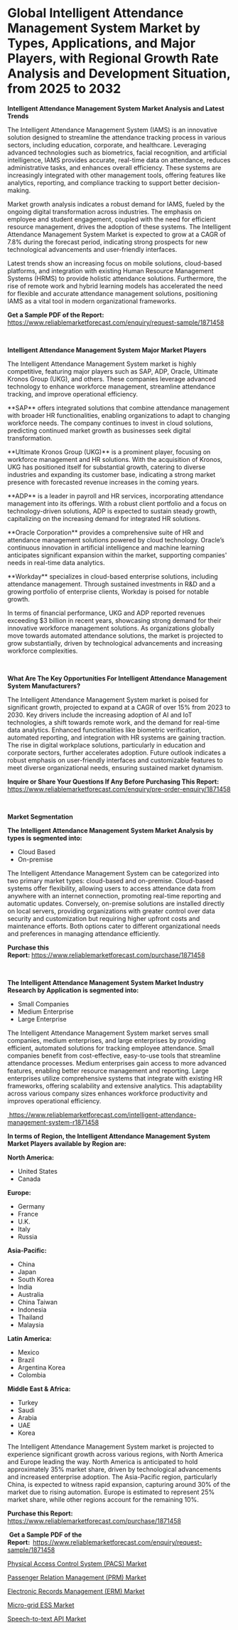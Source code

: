 <p><h1>Global Intelligent Attendance Management System Market by Types, Applications, and Major Players, with Regional Growth Rate Analysis and Development Situation, from 2025 to 2032</h1></p><p><strong>Intelligent Attendance Management System Market Analysis and Latest Trends</strong></p>
<p><p>The Intelligent Attendance Management System (IAMS) is an innovative solution designed to streamline the attendance tracking process in various sectors, including education, corporate, and healthcare. Leveraging advanced technologies such as biometrics, facial recognition, and artificial intelligence, IAMS provides accurate, real-time data on attendance, reduces administrative tasks, and enhances overall efficiency. These systems are increasingly integrated with other management tools, offering features like analytics, reporting, and compliance tracking to support better decision-making.</p><p>Market growth analysis indicates a robust demand for IAMS, fueled by the ongoing digital transformation across industries. The emphasis on employee and student engagement, coupled with the need for efficient resource management, drives the adoption of these systems. The Intelligent Attendance Management System Market is expected to grow at a CAGR of 7.8% during the forecast period, indicating strong prospects for new technological advancements and user-friendly interfaces.</p><p>Latest trends show an increasing focus on mobile solutions, cloud-based platforms, and integration with existing Human Resource Management Systems (HRMS) to provide holistic attendance solutions. Furthermore, the rise of remote work and hybrid learning models has accelerated the need for flexible and accurate attendance management solutions, positioning IAMS as a vital tool in modern organizational frameworks.</p></p>
<p><strong>Get a Sample PDF of the Report:&nbsp;</strong> <a href="https://www.reliablemarketforecast.com/enquiry/request-sample/1871458?utm_campaign=2724&utm_medium=2&utm_source=Github&utm_content=ia&utm_term=11032025&utm_id=intelligent-attendance-management-system">https://www.reliablemarketforecast.com/enquiry/request-sample/1871458</a></p>
<p>&nbsp;</p>
<p><strong>Intelligent Attendance Management System Major Market Players</strong></p>
<p><p>The Intelligent Attendance Management System market is highly competitive, featuring major players such as SAP, ADP, Oracle, Ultimate Kronos Group (UKG), and others. These companies leverage advanced technology to enhance workforce management, streamline attendance tracking, and improve operational efficiency.</p><p>**SAP** offers integrated solutions that combine attendance management with broader HR functionalities, enabling organizations to adapt to changing workforce needs. The company continues to invest in cloud solutions, predicting continued market growth as businesses seek digital transformation.</p><p>**Ultimate Kronos Group (UKG)** is a prominent player, focusing on workforce management and HR solutions. With the acquisition of Kronos, UKG has positioned itself for substantial growth, catering to diverse industries and expanding its customer base, indicating a strong market presence with forecasted revenue increases in the coming years.</p><p>**ADP** is a leader in payroll and HR services, incorporating attendance management into its offerings. With a robust client portfolio and a focus on technology-driven solutions, ADP is expected to sustain steady growth, capitalizing on the increasing demand for integrated HR solutions.</p><p>**Oracle Corporation** provides a comprehensive suite of HR and attendance management solutions powered by cloud technology. Oracle’s continuous innovation in artificial intelligence and machine learning anticipates significant expansion within the market, supporting companies' needs in real-time data analytics.</p><p>**Workday** specializes in cloud-based enterprise solutions, including attendance management. Through sustained investments in R&D and a growing portfolio of enterprise clients, Workday is poised for notable growth.</p><p>In terms of financial performance, UKG and ADP reported revenues exceeding $3 billion in recent years, showcasing strong demand for their innovative workforce management solutions. As organizations globally move towards automated attendance solutions, the market is projected to grow substantially, driven by technological advancements and increasing workforce complexities.</p></p>
<p>&nbsp;</p>
<p><strong>What Are The Key Opportunities For Intelligent Attendance Management System Manufacturers?</strong></p>
<p><p>The Intelligent Attendance Management System market is poised for significant growth, projected to expand at a CAGR of over 15% from 2023 to 2030. Key drivers include the increasing adoption of AI and IoT technologies, a shift towards remote work, and the demand for real-time data analytics. Enhanced functionalities like biometric verification, automated reporting, and integration with HR systems are gaining traction. The rise in digital workplace solutions, particularly in education and corporate sectors, further accelerates adoption. Future outlook indicates a robust emphasis on user-friendly interfaces and customizable features to meet diverse organizational needs, ensuring sustained market dynamism.</p></p>
<p><strong>Inquire or Share Your Questions If Any Before Purchasing This Report:</strong> <a href="https://www.reliablemarketforecast.com/enquiry/pre-order-enquiry/1871458?utm_campaign=2724&utm_medium=2&utm_source=Github&utm_content=ia&utm_term=11032025&utm_id=intelligent-attendance-management-system">https://www.reliablemarketforecast.com/enquiry/pre-order-enquiry/1871458</a></p>
<p>&nbsp;</p>
<p><strong>Market Segmentation</strong></p>
<p><strong>The Intelligent Attendance Management System Market Analysis by types is segmented into:</strong></p>
<p><ul><li>Cloud Based</li><li>On-premise</li></ul></p>
<p><p>The Intelligent Attendance Management System can be categorized into two primary market types: cloud-based and on-premise. Cloud-based systems offer flexibility, allowing users to access attendance data from anywhere with an internet connection, promoting real-time reporting and automatic updates. Conversely, on-premise solutions are installed directly on local servers, providing organizations with greater control over data security and customization but requiring higher upfront costs and maintenance efforts. Both options cater to different organizational needs and preferences in managing attendance efficiently.</p></p>
<p><strong>Purchase this Report:&nbsp;</strong><a href="https://www.reliablemarketforecast.com/purchase/1871458?utm_campaign=2724&utm_medium=2&utm_source=Github&utm_content=ia&utm_term=11032025&utm_id=intelligent-attendance-management-system">https://www.reliablemarketforecast.com/purchase/1871458</a></p>
<p>&nbsp;</p>
<p><strong>The Intelligent Attendance Management System Market Industry Research by Application is segmented into:</strong></p>
<p><ul><li>Small Companies</li><li>Medium Enterprise</li><li>Large Enterprise</li></ul></p>
<p><p>The Intelligent Attendance Management System market serves small companies, medium enterprises, and large enterprises by providing efficient, automated solutions for tracking employee attendance. Small companies benefit from cost-effective, easy-to-use tools that streamline attendance processes. Medium enterprises gain access to more advanced features, enabling better resource management and reporting. Large enterprises utilize comprehensive systems that integrate with existing HR frameworks, offering scalability and extensive analytics. This adaptability across various company sizes enhances workforce productivity and improves operational efficiency.</p></p>
<p><a href="https://www.reliablemarketforecast.com/intelligent-attendance-management-system-r1871458?utm_campaign=2724&utm_medium=2&utm_source=Github&utm_content=ia&utm_term=11032025&utm_id=intelligent-attendance-management-system">&nbsp;https://www.reliablemarketforecast.com/intelligent-attendance-management-system-r1871458</a></p>
<p><strong>In terms of Region, the Intelligent Attendance Management System Market Players available by Region are:</strong></p>
<p>
    <p> <strong> North America: </strong>
        <ul>
            <li>United States</li>
            <li>Canada</li>
        </ul>
        </p> 
    <p> <strong> Europe: </strong>
        <ul>
            <li>Germany</li>
            <li>France</li>
            <li>U.K.</li>
            <li>Italy</li>
            <li>Russia</li>
        </ul>
        </p> 
    <p> <strong> Asia-Pacific: </strong>
        <ul>
            <li>China</li>
            <li>Japan</li>
            <li>South Korea</li>
            <li>India</li>
            <li>Australia</li>
            <li>China Taiwan</li>
            <li>Indonesia</li>
            <li>Thailand</li>
            <li>Malaysia</li>
        </ul>
        </p> 
    <p> <strong> Latin America: </strong>
        <ul>
            <li>Mexico</li>
            <li>Brazil</li>
            <li>Argentina Korea</li>
            <li>Colombia</li>
        </ul>
        </p> 
    <p> <strong> Middle East & Africa: </strong>
        <ul>
            <li>Turkey</li>
            <li>Saudi</li>
            <li>Arabia</li>
            <li>UAE</li>
            <li>Korea</li>
        </ul>
    </p>
    </p>
<p><p>The Intelligent Attendance Management System market is projected to experience significant growth across various regions, with North America and Europe leading the way. North America is anticipated to hold approximately 35% market share, driven by technological advancements and increased enterprise adoption. The Asia-Pacific region, particularly China, is expected to witness rapid expansion, capturing around 30% of the market due to rising automation. Europe is estimated to represent 25% market share, while other regions account for the remaining 10%.</p></p>
<p><strong>Purchase this Report: </strong><a href="https://www.reliablemarketforecast.com/purchase/1871458?utm_campaign=2724&utm_medium=2&utm_source=Github&utm_content=ia&utm_term=11032025&utm_id=intelligent-attendance-management-system">https://www.reliablemarketforecast.com/purchase/1871458</a></p>
<p>&nbsp;<strong>Get a Sample PDF of the Report:&nbsp;&nbsp;</strong><a href="https://www.reliablemarketforecast.com/enquiry/request-sample/1871458?utm_campaign=2724&utm_medium=2&utm_source=Github&utm_content=ia&utm_term=11032025&utm_id=intelligent-attendance-management-system">https://www.reliablemarketforecast.com/enquiry/request-sample/1871458</a></p>
<p><strong></strong></p>
<p><p><a href="https://github.com/saribuissawi/Market-Research-Report-List-1/blob/main/physical-access-control-system-pacs-market.md?utm_campaign=2724&utm_medium=2&utm_source=Github&utm_content=ia&utm_term=11032025&utm_id=intelligent-attendance-management-system">Physical Access Control System (PACS) Market</a></p><p><a href="https://github.com/vandelmanize/Market-Research-Report-List-1/blob/main/passenger-relation-management-prm-market.md?utm_campaign=2724&utm_medium=2&utm_source=Github&utm_content=ia&utm_term=11032025&utm_id=intelligent-attendance-management-system">Passenger Relation Management (PRM) Market</a></p><p><a href="https://github.com/gilerzelko7a/Market-Research-Report-List-1/blob/main/electronic-records-management-erm-market.md?utm_campaign=2724&utm_medium=2&utm_source=Github&utm_content=ia&utm_term=11032025&utm_id=intelligent-attendance-management-system">Electronic Records Management (ERM) Market</a></p><p><a href="https://github.com/kecixayaab/Market-Research-Report-List-1/blob/main/micro-grid-ess-market.md?utm_campaign=2724&utm_medium=2&utm_source=Github&utm_content=ia&utm_term=11032025&utm_id=intelligent-attendance-management-system">Micro-grid ESS Market</a></p><p><a href="https://github.com/sentoljinqiu/Market-Research-Report-List-1/blob/main/speech-to-text-api-market.md?utm_campaign=2724&utm_medium=2&utm_source=Github&utm_content=ia&utm_term=11032025&utm_id=intelligent-attendance-management-system">Speech-to-text API Market</a></p></p>